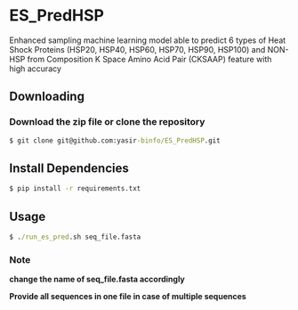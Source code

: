 # ES_PredHSP
Enhanced sampling machine learning model able to predict 6 types of Heat Shock Proteins (HSP20, HSP40, HSP60, HSP70, HSP90, HSP100) and NON-HSP from Composition K Space Amino Acid Pair (CKSAAP) feature with high accuracy

## Downloading
### Download the zip file or clone the repository
```bat
$ git clone git@github.com:yasir-binfo/ES_PredHSP.git
```
## Install Dependencies
```bat
$ pip install -r requirements.txt
```
## Usage
```bat
$ ./run_es_pred.sh seq_file.fasta
```
### Note
**change the name of seq_file.fasta accordingly**

**Provide all sequences in one file in case of multiple sequences**

